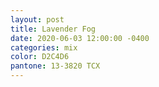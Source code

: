 ```yaml
---
layout: post
title: Lavender Fog
date: 2020-06-03 12:00:00 -0400
categories: mix
color: D2C4D6
pantone: 13-3820 TCX
---
```

